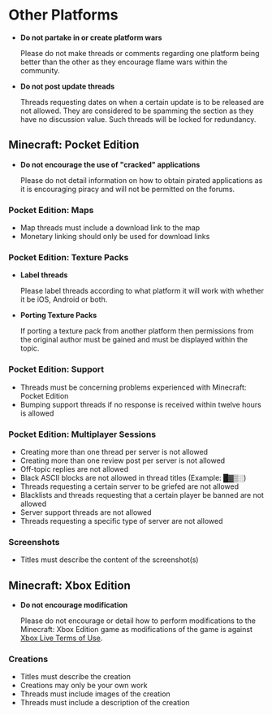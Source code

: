 # Other Platforms

* __Do not partake in or create platform wars__

    Please do not make threads or comments regarding one platform being better than the other as they encourage flame wars within the community. 

* __Do not post update threads__

    Threads requesting dates on when a certain update is to be released are not allowed. They are considered to be spamming the section as they have no discussion value. Such threads will be locked for redundancy.

## Minecraft: Pocket Edition

* __Do not encourage the use of "cracked" applications__

    Please do not detail information on how to obtain pirated applications as it is encouraging piracy and will not be permitted on the forums.
    
### Pocket Edition: Maps

* Map threads must include a download link to the map
* Monetary linking should only be used for download links

### Pocket Edition: Texture Packs

* __Label threads__

    Please label threads according to what platform it will work with whether it be iOS, Android or both.
    
* __Porting Texture Packs__

    If porting a texture pack from another platform then permissions from the original author must be gained and must be displayed within the topic.

### Pocket Edition: Support

* Threads must be concerning problems experienced with Minecraft: Pocket Edition
* Bumping support threads if no response is received within twelve hours is allowed

### Pocket Edition: Multiplayer Sessions

* Creating more than one thread per server is not allowed
* Creating more than one review post per server is not allowed
* Off-topic replies are not allowed
* Black ASCII blocks are not allowed in thread titles (Example: █▓▒░)
* Threads requesting a certain server to be griefed are not allowed
* Blacklists and threads requesting that a certain player be banned are not allowed
* Server support threads are not allowed
* Threads requesting a specific type of server are not allowed

### Screenshots

* Titles must describe the content of the screenshot(s)

## Minecraft: Xbox Edition

* __Do not encourage modification__
 
    Please do not encourage or detail how to perform modifications to the Minecraft: Xbox Edition game as modifications of the game is against [Xbox Live Terms of Use](http://www.xbox.com/en-US/legal/livetou).

### Creations

* Titles must describe the creation
* Creations may only be your own work
* Threads must include images of the creation
* Threads must include a description of the creation